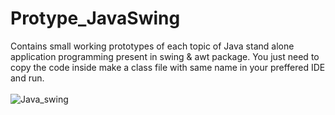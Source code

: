 # Protype_JavaSwing
Contains small working prototypes of each topic of Java stand alone application programming present in swing & awt package.
You just need to copy the code inside make a class file with same name in your preffered IDE and run.<br><br>
![Java_swing](https://user-images.githubusercontent.com/60167065/169598163-cfea4bbc-468e-4c7d-84ef-210793b578aa.jpg)
